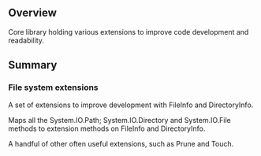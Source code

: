 ## Overview
Core library holding various extensions to improve code development and readability.

## Summary

### File system extensions
A set of extensions to improve development with FileInfo and DirectoryInfo.

Maps all the System.IO.Path; System.IO.Directory and System.IO.File methods to 
extension methods on FileInfo and DirectoryInfo. 

A handful of other often useful extensions, such as Prune and Touch.